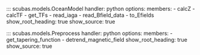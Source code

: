 <!-- 
Author(s): Shibaji Chakraborty, Xueling Shi

Disclaimer:
SCUBAS is under the MIT license found in the root directory LICENSE.md 
Everyone is permitted to copy and distribute verbatim copies of this license 
document.

This version of the MIT Public License incorporates the terms
and conditions of MIT General Public License.
-->

::: scubas.models.OceanModel
    handler: python
    options:
      members:
        - calcZ
        - calcTF
        - get_TFs
        - read_iaga
        - read_Bfield_data
        - to_Efields
      show_root_heading: true
      show_source: true
      
::: scubas.models.Preprocess
    handler: python
    options:
      members:
        - get_tapering_function
        - detrend_magnetic_field
      show_root_heading: true
      show_source: true